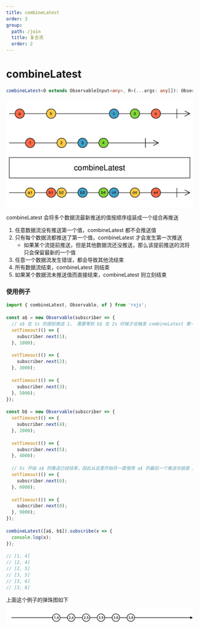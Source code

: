 ```yaml
---
title: combineLatest
order: 3
group:
  path: /join
  title: 复合流
  order: 2
---
```


# combineLatest

```typescript
combineLatest<O extends ObservableInput<any>, R>(...args: any[]): Observable<R> | Observable<ObservedValueOf<O>[]>
```

![combineLatest](./images/combineLatest.png)

combineLatest 会将多个数据流最新推送的值按顺序组装成一个组合再推送

1. 任意数据流没有推送第一个值，combineLatest 都不会推送值
2. 只有每个数据流都推送了第一个值，combineLatest 才会发生第一次推送
   - 如果某个流提前推送，但是其他数据流还没推送，那么该提前推送的流将只会保留最新的一个值
3. 任意一个数据流发生错误，都会导致其他流结束
4. 所有数据流结束，combineLatest 则结束
5. 如果某个数据流未推送值而直接结束，combineLatest 则立刻结束

### 使用例子

```typescript
import { combineLatest, Observable, of } from 'rxjs';

const a$ = new Observable(subscriber => {
  // a$ 在 1s 的提前推送 1， 需要等到 b$ 在 2s 时候才会触发 combineLatest 第一次推送
  setTimeout(() => {
    subscriber.next(1);
  }, 1000);

  setTimeout(() => {
    subscriber.next(2);
  }, 3000);

  setTimeout(() => {
    subscriber.next(3);
  }, 5000);
});

const b$ = new Observable(subscriber => {
  setTimeout(() => {
    subscriber.next(4);
  }, 2000);

  setTimeout(() => {
    subscriber.next(5);
  }, 4000);

  // 5s 开始 a$ 的推送已经结束，因此从这里开始将一直使用 a$ 的最后一个推送也就是 3
  setTimeout(() => {
    subscriber.next(6);
  }, 6000);

  setTimeout(() => {
    subscriber.next(8);
  }, 9000);
});

combineLatest([a$, b$]).subscribe(x => {
  console.log(x);
});

// [1, 4]
// [2, 4]
// [2, 5]
// [3, 5]
// [3, 6]
// [3, 8]
```

上面这个例子的弹珠图如下

![combineLatest](./images/combineLatest-demo1.png)
